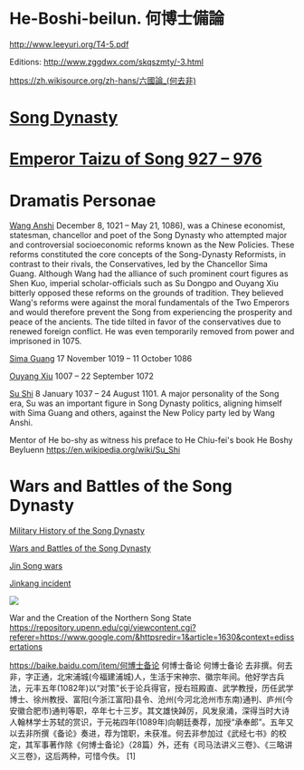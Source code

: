 # He-Boshi-beilun. 何博士備論

http://www.leeyuri.org/T4-5.pdf

Editions: http://www.zggdwx.com/skqszmty/-3.html

https://zh.wikisource.org/zh-hans/六國論_(何去非)

# [Song Dynasty](https://en.wikipedia.org/wiki/Song_dynasty)

# [Emperor Taizu of Song  927 – 976](https://en.wikipedia.org/wiki/Emperor_Taizu_of_Song)

# Dramatis Personae 

[Wang Anshi](https://en.wikipedia.org/wiki/Wang_Anshi) December 8, 1021 – May 21, 1086), was a Chinese economist, statesman, chancellor and poet of the Song Dynasty who attempted major and controversial socioeconomic reforms known as the New Policies. These reforms constituted the core concepts of the Song-Dynasty Reformists, in contrast to their rivals, the Conservatives, led by the Chancellor Sima Guang.
Although Wang had the alliance of such prominent court figures as Shen Kuo, imperial scholar-officials such as Su Dongpo and Ouyang Xiu bitterly opposed these reforms on the grounds of tradition. They believed Wang's reforms were against the moral fundamentals of the Two Emperors and would therefore prevent the Song from experiencing the prosperity and peace of the ancients. The tide tilted in favor of the conservatives due to renewed foreign conflict. He was even temporarily removed from power and imprisoned in 1075.

[Sima Guang](https://en.wikipedia.org/wiki/Sima_Guang) 17 November 1019 – 11 October 1086

[Ouyang Xiu](https://en.wikipedia.org/wiki/Ouyang_Xiu) 1007 – 22 September 1072

[Su Shi](https://en.wikipedia.org/wiki/Su_Shi) 8 January 1037 – 24 August 1101. A major personality of the Song era, Su was an important figure in Song Dynasty politics, aligning himself with Sima Guang and others, against the New Policy party led by Wang Anshi. 

Mentor of He bo-shy as witness his preface to He Chiu-fei's book He Boshy Beyluenn https://en.wikipedia.org/wiki/Su_Shi

# Wars and Battles of the Song Dynasty

[Military History of the Song Dynasty](https://en.wikipedia.org/wiki/Military_history_of_the_Song_dynasty)

[Wars and Battles of the Song Dynasty](https://en.wikipedia.org/wiki/List_of_Chinese_wars_and_battles#Song_dynasty_.28960.E2.80.931279.29)

[Jin Song wars](https://en.wikipedia.org/wiki/Jin%E2%80%93Song_Wars)

[Jinkang incident](https://en.wikipedia.org/wiki/Jingkang_incident)

<img src="https://upload.wikimedia.org/wikipedia/commons/thumb/4/48/Song_Jin_Wars.jpg/1024px-Song_Jin_Wars.jpg">

War and the Creation of the Northern Song State
https://repository.upenn.edu/cgi/viewcontent.cgi?referer=https://www.google.com/&httpsredir=1&article=1630&context=edissertations



https://baike.baidu.com/item/何博士备论
何博士备论
何博士备论
去非撰。何去非，字正通，北宋浦城(今福建浦城)人，生活于宋神宗、徽宗年间。他好学古兵法，元丰五年(1082年)以“对策”长于论兵得官，授右班殿直、武学教授，历任武学博士、徐州教授、富阳(今浙江富阳)县令、沧州(今河北沧州市东南)通判、庐州(今安徽合肥市)通判等职，卒年七十三岁。其文雄快踔厉，风发泉涌，深得当时大诗人翰林学士苏轼的赏识，于元祐四年(1089年)向朝廷奏荐，加授“承奉郎”。五年又以去非所撰《备论》奏进，荐为馆职，未获准。何去非参加过《武经七书》的校定，其军事著作除《何博士备论》（28篇）外，还有《司马法讲义三卷》、《三略讲义三卷》，这后两种，可惜今佚。 [1] 

